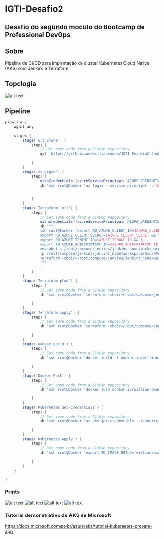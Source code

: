 # IGTI-Desafio2

## Desafio do segundo modulo do Bootcamp de Professional DevOps

## Sobre

Pipeline de CI/CD para implantação de cluster Kubernetes Cloud Native (AKS) com Jenkins e Terraform. 

## Topologia

![alt text](https://willianromaocursos.blob.core.windows.net/public/IGTI-Desafio2-DevOps.png)

## Pipeline

```groovy
pipeline {
    agent any

    stages {
        stage('Git Clone') {
            steps {
                // Get some code from a GitHub repository
                git 'https://github.com/willianromao/IGTI-Desafio2-Jenkins.git'

            }
        }
        stage('Az Login') {
            steps {
                withCredentials([azureServicePrincipal('AZURE_CREDENTIAL')]) {
                sh "ssh root@Docker 'az login --service-principal -u $AZURE_CLIENT_ID -p $AZURE_CLIENT_SECRET -t $AZURE_TENANT_ID'"
                }

            }
        }
        stage('Terraform init') {
            steps {
                // Get some code from a GitHub repository
                withCredentials([azureServicePrincipal('AZURE_CREDENTIAL')]) {
                sh """
                ssh root@Docker 'export RD_AZURE_CLIENT_ID=$AZURE_CLIENT_ID && \
				export RD_AZURE_CLIENT_SECRET=$AZURE_CLIENT_SECRET && \
				export RD_AZURE_TENANT_ID=$AZURE_TENANT_ID && \
				export RD_AZURE_SUBSCRIPTION_ID=$AZURE_SUBSCRIPTION_ID && \
				envsubst < /root/compose/jenkins/jenkins_home/workspace/AzureVotingApp/automation/main.tf > /root/compose/jenkins/jenkins_home/workspace/AzureVotingApp/automation/main.tf.bak && \
				cp /root/compose/jenkins/jenkins_home/workspace/AzureVotingApp/automation/main.tf.bak /root/compose/jenkins/jenkins_home/workspace/AzureVotingApp/automation/main.tf && \
				terraform -chdir=/root/compose/jenkins/jenkins_home/workspace/AzureVotingApp/automation init'
                """
                }
            }
        }
        stage('Terraform plan') {
            steps {
                // Get some code from a GitHub repository
                sh "ssh root@Docker 'terraform -chdir=/root/compose/jenkins/jenkins_home/workspace/AzureVotingApp/automation plan'"

            }
        }
        stage('Terraform apply') {
            steps {
                // Get some code from a GitHub repository
                sh "ssh root@Docker 'terraform -chdir=/root/compose/jenkins/jenkins_home/workspace/AzureVotingApp/automation apply -auto-approve'"

            }
        }
        stage('Docker Build') {
            steps {
                // Get some code from a GitHub repository
                sh "ssh root@Docker 'docker build -t docker.io/willianromao/azure-vote-front:v$BUILD_NUMBER /root/compose/jenkins/jenkins_home/workspace/AzureVotingApp/azure-vote'"

            }
        }
        stage('Docker Push') {
            steps {
                // Get some code from a GitHub repository
                sh "ssh root@Docker 'docker push docker.io/willianromao/azure-vote-front:v$BUILD_NUMBER'"

            }
        }
        stage('Kubernetes Get-Credentials') {
            steps {
                // Get some code from a GitHub repository
                sh "ssh root@Docker 'az aks get-credentials --resource-group jenkins-lab --name IGTI-aks1 --overwrite-existing'"

            }
        }
        stage('Kubernetes Apply') {
            steps {
                // Get some code from a GitHub repository
                sh "ssh root@Docker 'export RD_IMAGE_BUILD='willianromao/azure-vote-front:v$BUILD_NUMBER' && envsubst < /root/compose/jenkins/jenkins_home/workspace/AzureVotingApp/automation/azure-vote-all-in-one-redis.yaml | kubectl apply -f -'"

            }
        }
    }

}
```

### Prints

![alt text](https://willianromaocursos.blob.core.windows.net/public/IGTI-Desafio2-DevOps-Pipeline.PNG) 
![alt text](https://willianromaocursos.blob.core.windows.net/public/IGTI-Desafio2-DevOps-Pipeline2.PNG)
![alt text](https://willianromaocursos.blob.core.windows.net/public/IGTI-Desafio2-DevOps-Pipeline3.PNG)
![alt text](https://willianromaocursos.blob.core.windows.net/public/IGTI-Desafio2-DevOps-Pipeline4.PNG)

### Tutorial demonstrativo de AKS da Microsoft

https://docs.microsoft.com/pt-br/azure/aks/tutorial-kubernetes-prepare-app

